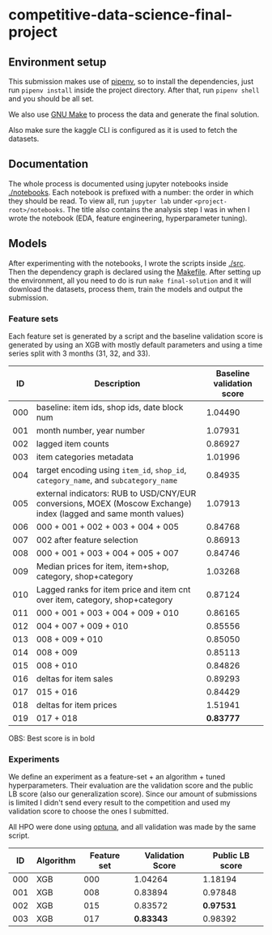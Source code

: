 # competitive-data-science-final-project

## Environment setup

This submission makes use of [pipenv](https://pipenv-fork.readthedocs.io/en/latest/), so to install the dependencies, just run `pipenv install` inside the project directory. After that, run `pipenv shell` and you should be all set.

We also use [GNU Make](https://www.gnu.org/software/make/) to process the data and generate the final solution.

Also make sure the kaggle CLI is configured as it is used to fetch the datasets.

## Documentation

The whole process is documented using jupyter notebooks inside [./notebooks](./notebooks). Each notebook is prefixed with a number: the order in which they should be read. To view all, run `jupyter lab` under `<project-root>/notebooks`. The title also contains the analysis step I was in when I wrote the notebook (EDA, feature engineering, hyperparameter tuning).

## Models

After experimenting with the notebooks, I wrote the scripts inside [./src](./src). Then the dependency graph is declared using the [Makefile](./Makefile). After setting up the environment, all you need to do is run `make final-solution` and it will download the datasets, process them, train the models and output the submission.

### Feature sets

Each feature set is generated by a script and the baseline validation score is generated by using an XGB with mostly default parameters and using a time series split with 3 months (31, 32, and 33).

| ID | Description | Baseline validation score |
| -- | -- | -- |
| 000 | baseline: item ids, shop ids, date block num | 1.04490 |
| 001 | month number, year number | 1.07931 |
| 002 | lagged item counts | 0.86927 |
| 003 | item categories metadata | 1.01996 |
| 004 | target encoding using `item_id`, `shop_id`, `category_name`, and `subcategory_name`  | 0.84935 |
| 005 | external indicators: RUB to USD/CNY/EUR conversions, MOEX (Moscow Exchange) index (lagged and same month values) | 1.07913 |
| 006 | 000 + 001 + 002 + 003 + 004 + 005 | 0.84768 |
| 007 | 002 after feature selection | 0.86913 |
| 008 | 000 + 001 + 003 + 004 + 005 + 007 | 0.84746 |
| 009 | Median prices for item, item+shop, category, shop+category | 1.03268 |
| 010 | Lagged ranks for item price and item cnt over item, category, shop+category | 0.87124 |
| 011 | 000 + 001 + 003 + 004 + 009 + 010 | 0.86165 |
| 012 | 004 + 007 + 009 + 010 | 0.85556 |
| 013 | 008 + 009 + 010 | 0.85050 |
| 014 | 008 + 009 | 0.85113 |
| 015 | 008 + 010 | 0.84826 |
| 016 | deltas for item sales | 0.89293 |
| 017 | 015 + 016 | 0.84429 |
| 018 | deltas for item prices | 1.51941 |
| 019 | 017 + 018 | __0.83777__ |

OBS: Best score is in bold

### Experiments

We define an experiment as a feature-set + an algorithm + tuned hyperparameters. Their evaluation are the validation score and the public LB score (also our generalization score). Since our amount of submissions is limited I didn't send every result to the competition and used my validation score to choose the ones I submitted.

All HPO were done using [optuna](https://optuna.readthedocs.io/en/stable/), and all validation was made by the same script.

| ID | Algorithm | Feature set | Validation Score | Public LB score |
| -- | -- | -- | -- | -- |
| 000 | XGB | 000 | 1.04264 | 1.18194 |
| 001 | XGB | 008 | 0.83894 | 0.97848 |
| 002 | XGB | 015 | 0.83572 | __0.97531__ |
| 003 | XGB | 017 | __0.83343__  | 0.98392 |
